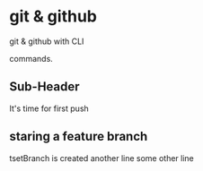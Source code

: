# git & github


git & github with CLI

commands.

## Sub-Header
It's time for first push

## staring a feature branch

tsetBranch is created
another line
some other line
